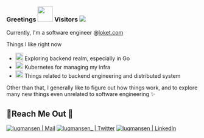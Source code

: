 ### Greetings <img src="https://pic.funnygifsbox.com/uploads/2019/06/funnygifsbox.com-2019-06-28-12-23-55-93.gif" width="40"> Visitors ![](https://komarev.com/ghpvc/?username=luqmansen)
Currently, I'm a software engineer @[loket.com](https://loket.com/)

Things I like right now
- <img src="https://golang.org/doc/gopher/gophercolor.png" width=20 height=20> Exploring backend realm, especially in Go
- <img src="https://kubernetes.io/images/favicon.png" width=20 height=20> Kubernetes for managing my infra
- <img src="https://upload.wikimedia.org/wikipedia/commons/thumb/2/2b/XO_classroom_network.jpg/220px-XO_classroom_network.jpg" width=20 height=20> Things related to backend engineering and distributed system

Other than that, I generally like to figure out how things work, and to explore many new things even unrelated to software engineering ✨


## 📍Reach Me Out 🙌
[<img alt="luqmansen | Mail" src="https://img.shields.io/badge/Gmail-D14836?style=for-the-badge&logo=gmail&logoColor=white" />](mailto:luqmansen@gmail.com?Subject=Hello!)
[<img alt="luqmansen_ | Twitter" src="https://img.shields.io/badge/twitter-%231DA1F2.svg?&style=for-the-badge&logo=twitter&logoColor=white" />][twitter]
[<img alt="luqmansen | LinkedIn" src="https://img.shields.io/badge/linkedin-%230077B5.svg?&style=for-the-badge&logo=linkedin&logoColor=white" />][linkedin]
<br/>

[twitter]: https://twitter.com/luqmansen_
[linkedin]: https://linkedin.com/in/luqmansen
